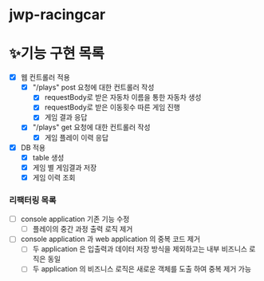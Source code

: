 # jwp-racingcar

# ✨기능 구현 목록

- [x] 웹 컨트롤러 적용
    - [x] "/plays" post 요청에 대한 컨트롤러 작성
        - [x] requestBody로 받은 자동차 이름을 통한 자동차 생성
        - [x] requestBody로 받은 이동횟수 따른 게임 진행
        - [x] 게임 결과 응답
    - [x] "/plays" get 요청에 대한 컨트롤러 작성
        - [x] 게임 플레이 이력 응답
- [x] DB 적용
    - [x] table 생성
    - [x] 게임 별 게임결과 저장
    - [x] 게임 이력 조회

### 리팩터링 목록

- [ ] console application 기존 기능 수정
    - [ ] 플레이의 중간 과정 출력 로직 제거
- [ ] console application 과 web application 의 중복 코드 제거
    - [ ] 두 application 은 입출력과 데이터 저장 방식을 제외하고는 내부 비즈니스 로직은 동일
    - [ ] 두 application 의 비즈니스 로직은 새로운 객체를 도출 하여 중복 제거 가능
